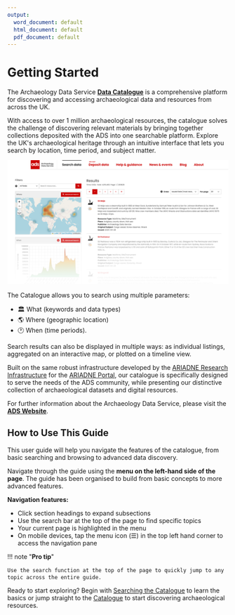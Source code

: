 ```yaml
---
output:
  word_document: default
  html_document: default
  pdf_document: default
---
```

# Getting Started

The Archaeology Data Service [**Data Catalogue**](https://archaeologydataservice.ac.uk/data-catalogue/) is a comprehensive platform for discovering and accessing archaeological data and resources from across the UK. 

With access to over 1 million archaeological resources, the catalogue solves the challenge of discovering relevant materials by bringing together collections deposited with the ADS into one searchable platform. Explore the UK's archaeological heritage through an intuitive interface that lets you search by location, time period, and subject matter.

![ADS Data Catalogue search results page](ads_data_cat_intro.png)

The Catalogue allows you to search using multiple parameters:

- :classical_building: What (keywords and data types)
- :earth_americas: Where (geographic location)
- :clock1: When (time periods). 

Search results can also be displayed in multiple ways: as individual listings, aggregated on an interactive map, or plotted on a timeline view.

Built on the same robust infrastructure developed by the [ARIADNE Research Infrastructure](https://www.ariadne-research-infrastructure.eu/) for the [ARIADNE Portal](https://portal.ariadne-infrastructure.eu/), our catalogue is specifically designed to serve the needs of the ADS community, while presenting our distinctive collection of archaeological datasets and digital resources.

For further information about the Archaeology Data Service, please visit the [**ADS Website**](https://archaeologydataservice.ac.uk/).

## How to Use This Guide

This user guide will help you navigate the features of the catalogue, from basic searching and browsing to advanced data discovery.

Navigate through the guide using the **menu on the left-hand side of the page**. The guide has been organised to build from basic concepts to more advanced features.

**Navigation features:**

* Click section headings to expand subsections
* Use the search bar at the top of the page to find specific topics
* Your current page is highlighted in the menu
* On mobile devices, tap the menu icon (☰) in the top left hand corner to access the navigation pane

!!! note "**Pro tip**"

    Use the search function at the top of the page to quickly jump to any topic across the entire guide.

Ready to start exploring? Begin with [Searching the Catalogue](Section-0_Searching_Catalogue.md) to learn the basics or jump straight to the [Catalogue](LINK) to start discovering archaeological resources.